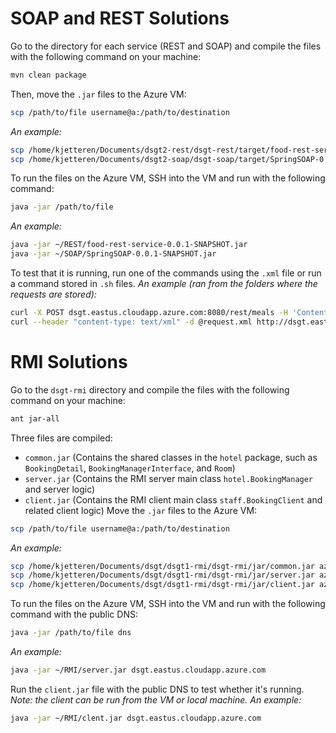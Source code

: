 # SOAP and REST Solutions
Go to the directory for each service (REST and SOAP) and compile the files with the following command on your machine:
```bash
mvn clean package
```
Then, move the `.jar` files to the Azure VM:
```bash
scp /path/to/file username@a:/path/to/destination
```
*An example:*
```bash
scp /home/kjetteren/Documents/dsgt2-rest/dsgt-rest/target/food-rest-service-0.0.1-SNAPSHOT.jar azureuser@dsgt.eastus.cloudapp.azure.com:~/REST
scp /home/kjetteren/Documents/dsgt2-soap/dsgt-soap/target/SpringSOAP-0.0.1-SNAPSHOT.jar azureuser@dsgt.eastus.cloudapp.azure.com:~/SOAP
```
To run the files on the Azure VM, SSH into the VM and run with the following command:
```bash
java -jar /path/to/file
```
*An example:*
```bash
java -jar ~/REST/food-rest-service-0.0.1-SNAPSHOT.jar
java -jar ~/SOAP/SpringSOAP-0.0.1-SNAPSHOT.jar
```
To test that it is running, run one of the commands using the `.xml` file or run a command stored in `.sh` files. *An example (ran from the folders where the requests are stored):*
```bash
curl -X POST dsgt.eastus.cloudapp.azure.com:8080/rest/meals -H 'Content-type:application/json' -d @new-meal.json -v
curl --header "content-type: text/xml" -d @request.xml http://dsgt.eastus.cloudapp.azure.com@:8080/ws
```
# RMI Solutions
Go to the `dsgt-rmi` directory and compile the files with the following command on your machine:
```bash
ant jar-all
```
Three files are compiled:
- `common.jar` (Contains the shared classes in the `hotel` package, such as `BookingDetail`, `BookingManagerInterface`, and `Room`)
- `server.jar` (Contains the RMI server main class `hotel.BookingManager` and server logic)
- `client.jar` (Contains the RMI client main class `staff.BookingClient` and related client logic)
Move the `.jar` files to the Azure VM:
```bash
scp /path/to/file username@a:/path/to/destination
```
*An example:*
```bash
scp /home/kjetteren/Documents/dsgt/dsgt1-rmi/dsgt-rmi/jar/common.jar azureuser@dsgt.eastus.cloudapp.azure.com:~/RMI
scp /home/kjetteren/Documents/dsgt/dsgt1-rmi/dsgt-rmi/jar/server.jar azureuser@dsgt.eastus.cloudapp.azure.com:~/RMI
scp /home/kjetteren/Documents/dsgt/dsgt1-rmi/dsgt-rmi/jar/client.jar azureuser@dsgt.eastus.cloudapp.azure.com:~/RMI
```
To run the files on the Azure VM, SSH into the VM and run with the following command with the public DNS:
```bash
java -jar /path/to/file dns
```
*An example:*
```bash
java -jar ~/RMI/server.jar dsgt.eastus.cloudapp.azure.com
```
Run the `client.jar` file with the public DNS to test whether it's running. *Note: the client can be run from the VM or local machine. An example:*
```bash
java -jar ~/RMI/clent.jar dsgt.eastus.cloudapp.azure.com
```

